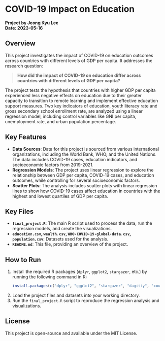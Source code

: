 
# COVID-19 Impact on Education

**Project by Jeong Kyu Lee**  
**Date: 2023-05-16**

## Overview
This project investigates the impact of COVID-19 on education outcomes across countries with different levels of GDP per capita. It addresses the research question:

> **How did the impact of COVID-19 on education differ across countries with different levels of GDP per capita?**

The project tests the hypothesis that countries with higher GDP per capita experienced less negative effects on education due to their greater capacity to transition to remote learning and implement effective education support measures. Two key indicators of education, youth literacy rate and gross secondary school enrollment rate, are analyzed using a linear regression model, including control variables like GNI per capita, unemployment rate, and urban population percentage.

## Key Features
- **Data Sources**: Data for this project is sourced from various international organizations, including the World Bank, WHO, and the United Nations. The data includes COVID-19 cases, education indicators, and socioeconomic factors from 2019-2021.
- **Regression Models**: The project uses linear regression to explore the relationship between GDP per capita, COVID-19 cases, and education outcomes, while controlling for several socioeconomic factors.
- **Scatter Plots**: The analysis includes scatter plots with linear regression lines to show how COVID-19 cases affect education in countries with the highest and lowest quartiles of GDP per capita.

## Key Files
- **`final_project.R`**: The main R script used to process the data, run the regression models, and create the visualizations.
- **`education.csv`, `wealth.csv`, `WHO-COVID-19-global-data.csv`, `population.csv`**: Datasets used for the analysis.
- **`README.md`**: This file, providing an overview of the project.

## How to Run
1. Install the required R packages (`dplyr`, `ggplot2`, `stargazer`, etc.) by running the following command in R:
   ```R
   install.packages(c("dplyr", "ggplot2", "stargazer", "dagitty", "countrycode", "lubridate", "gridExtra", "broom", "texreg"))
   ```
2. Load the project files and datasets into your working directory.
3. Run the `final_project.R` script to reproduce the regression analysis and visualizations.

## License
This project is open-source and available under the MIT License.
